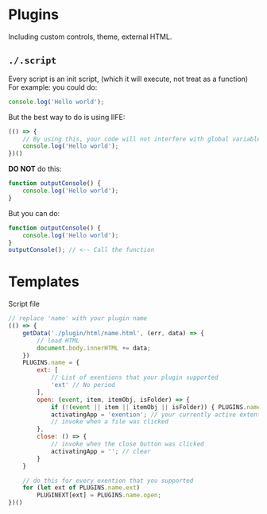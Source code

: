 # Plugins
Including custom controls, theme, external HTML.

## `./.script`
Every script is an init script, (which it will execute, not treat as a function) \
For example: you could do:
```js
console.log('Hello world'); 
```
But the best way to do is using IIFE:
```js
(() => {
    // By using this, your code will not interfere with global variables
    console.log('Hello world');
})()
```
**DO NOT** do this:
```js
function outputConsole() {
    console.log('Hello world'); 
}
```
But you can do:
```js
function outputConsole() {
    console.log('Hello world'); 
}
outputConsole(); // <-- Call the function
```

# Templates
Script file
```js
// replace 'name' with your plugin name
(() => {
    getData('./plugin/html/name.html', (err, data) => {
        // load HTML
        document.body.innerHTML += data;
    })
    PLUGINS.name = {
        ext: [
            // List of exentions that your plugin supported
            'ext' // No period
        ],
        open: (event, item, itemObj, isFolder) => {
            if (!(event || item || itemObj || isFolder)) { PLUGINS.name.close(); return } // When the close button was clicked, it will pass nothing, so redirect to close()
            activatingApp = 'exention'; // your currently active extention of 'item', use to make close button close your app, but can also be change by apps that were called later than yours
            // invoke when a file was clicked
        },
        close: () => {
            // invoke when the close button was clicked
            activatingApp = ''; // clear
        }
    }

    // do this for every exention that you supported
    for (let ext of PLUGINS.name.ext)
        PLUGINEXT[ext] = PLUGINS.name.open;
})()
```